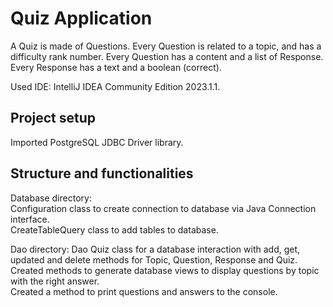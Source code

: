 # Quiz Application  

A Quiz is made of Questions. Every Question is related to a topic, and has a difficulty rank number. Every Question
has a content and a list of Response. Every Response has a text and a boolean (correct).  

Used IDE: IntelliJ IDEA Community Edition 2023.1.1.  

## Project setup  

Imported PostgreSQL JDBC Driver library.  

## Structure and functionalities  
Database directory:  
Configuration class to create connection to database via Java Connection interface.  
CreateTableQuery class to add tables to database.  

Dao directory:
Dao Quiz class for a database interaction with add, get, updated and delete methods for Topic,
Question, Response and Quiz.  
Created methods to generate database views to display questions by topic with the right answer.   
Created a method to print questions and answers to the console.  

